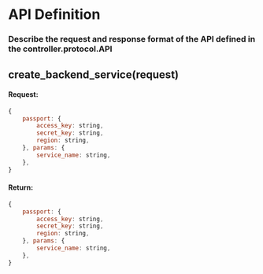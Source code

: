 # API Definition
### Describe the request and response format of the API defined in the controller.protocol.API

## create_backend_service(request)
#### Request:
```javascript
{
    passport: {
        access_key: string, 
        secret_key: string, 
        region: string,
    }, params: {
        service_name: string,
    },
}
```

#### Return:
```javascript
{
    passport: {
        access_key: string, 
        secret_key: string, 
        region: string,
    }, params: {
        service_name: string,
    },
}
```
